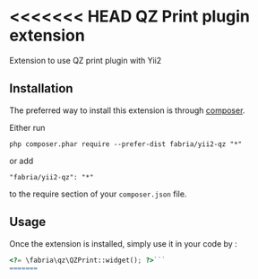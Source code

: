 <<<<<<< HEAD
QZ Print plugin extension
=========================
Extension to use QZ print plugin with Yii2

Installation
------------

The preferred way to install this extension is through [composer](http://getcomposer.org/download/).

Either run

```
php composer.phar require --prefer-dist fabria/yii2-qz "*"
```

or add

```
"fabria/yii2-qz": "*"
```

to the require section of your `composer.json` file.


Usage
-----

Once the extension is installed, simply use it in your code by  :

```php
<?= \fabria\qz\QZPrint::widget(); ?>```
=======

